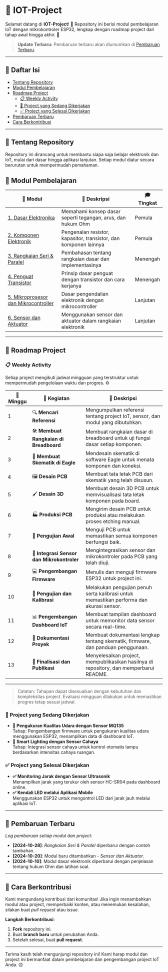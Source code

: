 # 📘 IOT-Project

Selamat datang di **IOT-Project**! 🎉 Repository ini berisi modul pembelajaran IoT dengan mikrokontroler ESP32, lengkap dengan roadmap project dari tahap awal hingga akhir. 🚀

> **Update Terbaru:** Pembaruan terbaru akan diumumkan di [Pembaruan Terbaru](#pembaruan-terbaru).

---

## 🔎 Daftar Isi
- [Tentang Repository](#-tentang-repository)
- [Modul Pembelajaran](#-modul-pembelajaran)
- [Roadmap Project](#-roadmap-project)
  - [📋 Weekly Activity](#-weekly-activity)
  - [🔄 Project yang Sedang Dikerjakan](#-project-yang-sedang-dikerjakan)
  - [✅ Project yang Selesai Dikerjakan](#-project-yang-selesai-dikerjakan)
- [Pembaruan Terbaru](#-pembaruan-terbaru)
- [Cara Berkontribusi](#-cara-berkontribusi)

---

## 📜 Tentang Repository
Repository ini dirancang untuk membantu siapa saja belajar elektronik dan IoT, mulai dari dasar hingga aplikasi lanjutan. Setiap modul diatur secara berurutan untuk mempermudah pemahaman.

## 📝 Modul Pembelajaran
| 📘 Modul | 📄 Deskripsi | 🎓 Tingkat |
|----------|-------------|------------|
| [1. Dasar Elektronika](modules/dasar-elektronika.md) | Memahami konsep dasar seperti tegangan, arus, dan hukum Ohm | Pemula |
| [2. Komponen Elektronik](modules/komponen-elektronik.md) | Pengenalan resistor, kapasitor, transistor, dan komponen lainnya | Pemula |
| [3. Rangkaian Seri & Paralel](modules/rangkaian-seri-paralel.md) | Pembahasan tentang rangkaian dasar dan implementasinya | Menengah |
| [4. Penguat Transistor](modules/penguat-transistor.md) | Prinsip dasar penguat dengan transistor dan cara kerjanya | Menengah |
| [5. Mikroprosesor dan Mikrocontroller](modules/mikroprosesor-mikrokontroler.md) | Dasar pengendalian elektronik dengan mikrocontroller | Lanjutan |
| [6. Sensor dan Aktuator](modules/sensor-aktuator.md) | Menggunakan sensor dan aktuator dalam rangkaian elektronik | Lanjutan |

---

## 🚀 Roadmap Project

### 📋 Weekly Activity
Setiap project mengikuti jadwal mingguan yang terstruktur untuk mempermudah pengelolaan waktu dan progres. ⚙️

| 📆 Minggu | 📝 Kegiatan                                       | 📌 Deskripsi                                                                                  |
|-----------|---------------------------------------------------|----------------------------------------------------------------------------------------------|
| 1         | 🔍 **Mencari Referensi**                          | Mengumpulkan referensi tentang project IoT, sensor, dan modul yang dibutuhkan.               |
| 2         | 🛠️ **Membuat Rangkaian di Breadboard**            | Membuat rangkaian dasar di breadboard untuk uji fungsi dasar setiap komponen.                |
| 3         | 📐 **Membuat Skematik di Eagle**                  | Mendesain skematik di software Eagle untuk menata komponen dan koneksi.                      |
| 4         | 🖼️ **Desain PCB**                                 | Membuat tata letak PCB dari skematik yang telah disusun.                                     |
| 5         | 🖌️ **Desain 3D**                                  | Membuat desain 3D PCB untuk memvisualisasi tata letak komponen pada board.                   |
| 6         | 🏭 **Produksi PCB**                               | Mengirim desain PCB untuk produksi atau melakukan proses etching manual.                     |
| 7         | 🧪 **Pengujian Awal**                             | Menguji PCB untuk memastikan semua komponen berfungsi baik.                                  |
| 8         | 🤖 **Integrasi Sensor dan Mikrokontroler**        | Mengintegrasikan sensor dan mikrokontroler pada PCB yang telah diuji.                        |
| 9         | 💻 **Pengembangan Firmware**                      | Menulis dan menguji firmware ESP32 untuk project ini.                                       |
| 10        | 🔧 **Pengujian dan Kalibrasi**                    | Melakukan pengujian penuh serta kalibrasi untuk memastikan performa dan akurasi sensor.      |
| 11        | 📊 **Pengembangan Dashboard IoT**                 | Membuat tampilan dashboard untuk memonitor data sensor secara real-time.                     |
| 12        | 📑 **Dokumentasi Proyek**                         | Membuat dokumentasi lengkap tentang skematik, firmware, dan panduan penggunaan.              |
| 13        | 🎉 **Finalisasi dan Publikasi**                   | Menyelesaikan project, mempublikasikan hasilnya di repository, dan memperbarui README.       |

---

> Catatan: Tahapan dapat disesuaikan dengan kebutuhan dan kompleksitas project. Evaluasi mingguan dilakukan untuk memastikan progres tetap sesuai jadwal.

### 🔄 Project yang Sedang Dikerjakan
- **🔄 Pengukuran Kualitas Udara dengan Sensor MQ135**  
  Tahap: Pengembangan firmware untuk pengukuran kualitas udara menggunakan ESP32, menampilkan data di dashboard IoT.
- **🔄 Smart Lighting dengan Sensor Cahaya**  
  Tahap: Integrasi sensor cahaya untuk kontrol otomatis lampu berdasarkan intensitas cahaya ruangan.

### ✅ Project yang Selesai Dikerjakan
- **✅ Monitoring Jarak dengan Sensor Ultrasonik**  
  Menampilkan jarak yang terukur oleh sensor HC-SR04 pada dashboard online.
- **✅ Kendali LED melalui Aplikasi Mobile**  
  Menggunakan ESP32 untuk mengontrol LED dari jarak jauh melalui aplikasi IoT.

---

## 📆 Pembaruan Terbaru
*Log pembaruan setiap modul dan project:*

- **[2024-10-28]**: *Rangkaian Seri & Paralel* diperbarui dengan contoh tambahan.
- **[2024-10-20]**: Modul baru ditambahkan - *Sensor dan Aktuator*.
- **[2024-10-10]**: Modul dasar elektronik diperbarui dengan penjelasan tentang hukum Ohm dan latihan soal.

---

## 🤝 Cara Berkontribusi
Kami mengundang kontribusi dari komunitas! Jika ingin menambahkan modul atau project, memperbaiki konten, atau menemukan kesalahan, silakan buat *pull request* atau *issue*.

**Langkah Berkontribusi**:
1. **Fork** repository ini.
2. Buat **branch baru** untuk perubahan Anda.
3. Setelah selesai, buat **pull request**.

---

Terima kasih telah mengunjungi repository ini! Kami harap modul dan project ini bermanfaat dalam pembelajaran dan pengembangan project IoT Anda. 😊

